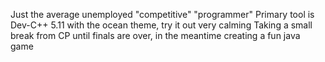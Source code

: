 Just the average unemployed "competitive" "programmer"
Primary tool is Dev-C++ 5.11 with the ocean theme, try it out very calming
Taking a small break from CP until finals are over, in the meantime creating a fun java game
